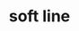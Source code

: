 ---
title: "soft line"
description: "SOFT LINE ball pens comes with a well a formulated liquid ink to provide excellent writing. The
tip is as usual 0.7mm as to provide a smooth and bold writing. The writing technology of pen
provide a pressure free experience."
features: [
               "NSTC 0.7mm pressure free tips.",
 "5 premium color body",
 "Bright ink with long life."
]
price: 6
---